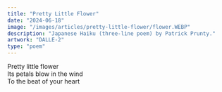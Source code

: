 ```yaml
---
title: "Pretty Little Flower"
date: "2024-06-18"
image: "/images/articles/pretty-little-flower/flower.WEBP"
description: "Japanese Haiku (three-line poem) by Patrick Prunty."
artwork: "DALLE-2"
type: "poem"
---
```


Pretty little flower \
Its petals blow in the wind \
To the beat of your heart 